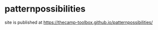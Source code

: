 # patternpossibilities

site is published at https://thecamp-toolbox.github.io/patternpossibilities/
